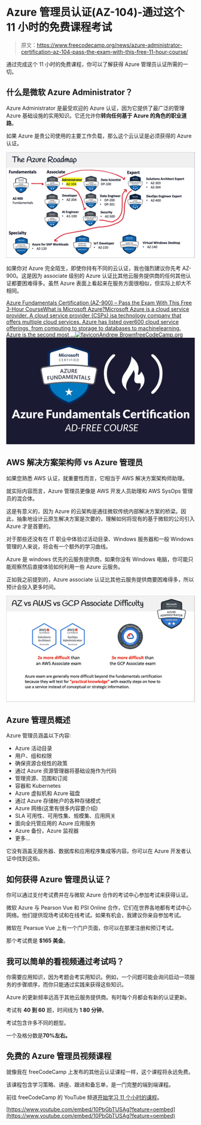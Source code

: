 # Azure 管理员认证(AZ-104)-通过这个 11 小时的免费课程考试

> 原文：<https://www.freecodecamp.org/news/azure-administrator-certification-az-104-pass-the-exam-with-this-free-11-hour-course/>

通过完成这个 11 小时的免费课程，你可以了解获得 Azure 管理员认证所需的一切。

## 什么是微软 Azure Administrator？

Azure Administrator 是最受欢迎的 Azure 认证，因为它提供了最广泛的管理 Azure 基础设施的实用知识。它还允许你**转向任何基于 Azure 的角色的职业道路**。

如果 Azure 是贵公司使用的主要工作负载，那么这个云认证是必须获得的 Azure 认证。

![az-104-roadmap](img/27a71ae074372fbde4e813cbbb192530.png)

如果你对 Azure 完全陌生，即使你持有不同的云认证，我也强烈建议你先考 AZ-900。这是因为 associate 级别的 Azure 认证比其他云服务提供商的任何其他认证都要困难得多。虽然 Azure 表面上看起来在服务方面很相似，但实际上却大不相同。

[Azure Fundamentals Certification (AZ-900) – Pass the Exam With This Free 3-Hour CourseWhat is Microsoft Azure?Microsoft Azure is a cloud service provider. A cloud service provider (CSPs) isa technology company that offers multiple cloud services. Azure has listed over600 cloud service offerings, from computing to storage to databases to machinelearning. Azure is the second most …![favicon](img/c511e65361c784512c03a2c0eefff28b.png)Andrew BrownfreeCodeCamp.org![azure](img/7ec0d952649563dd26e4f0a0c8253e8f.png)](https://www.freecodecamp.org/news/azure-fundamentals-course-az900/)

## AWS 解决方案架构师 vs Azure 管理员

如果您熟悉 AWS 认证，就重要性而言，它相当于 AWS 解决方案架构师助理。

就实际内容而言，Azure 管理员更像是 AWS 开发人员助理和 AWS SysOps 管理员的混合体。

这是有意义的，因为 Azure 的云架构是通往微软传统内部解决方案的桥梁。因此，抽象地设计云原生解决方案是次要的，理解如何将现有的基于微软的公司引入 Azure 才是首要的。

对于那些还没有在 IT 职业中体验过活动目录、Windows 服务器和一般 Windows 管理的人来说，将会有一个额外的学习曲线。

Azure 是 windows 优先的云服务提供商，如果你没有 Windows 电脑，你可能只能观察然后直接体验如何利用一些 Azure 云服务。

正如我之前提到的，Azure associate 认证比其他云服务提供商要困难得多，所以预计会投入更多时间。

![azure-diff](img/0f88f13a5c5f7b5ed1132215f7a771b7.png)

## Azure 管理员概述

Azure 管理员涵盖以下内容:

*   Azure 活动目录
*   用户、组和权限
*   确保资源合规性的政策
*   通过 Azure 资源管理器将基础设施作为代码
*   管理资源、范围和订阅
*   容器和 Kubernetes
*   Azure 虚拟机和 Azure 磁盘
*   通过 Azure 存储帐户的各种存储模式
*   Azure 网络(这里有很多内容要介绍)
*   SLA 可用性、可用性集、规模集、应用网关
*   面向全托管应用的 Azure 应用服务
*   Azure 备份，Azure 监视器
*   更多...

它没有涵盖无服务器、数据库和应用程序集成等内容。你可以在 Azure 开发者认证中找到这些。

## **如何获得 Azure 管理员认证？**

你可以通过支付考试费并在与微软 Azure 合作的考试中心参加考试来获得认证。

微软 Azure 与 Pearson Vue 和 PSI Online 合作，它们在世界各地都有考试中心网络。他们提供现场考试和在线考试。如果有机会，我建议你亲自参加考试。

微软在 Pearsue Vue 上有一个门户页面，你可以在那里注册和预订考试。

那个考试费是 **$165 美金**。

## 我可以简单的看视频通过考试吗？

你需要应用知识，因为考题会考实用知识。例如，一个问题可能会询问启动一项服务的步骤顺序，而你只能通过实践来获得这些知识。

Azure 的更新频率远高于其他云服务提供商。有时每个月都会有新的认证更新。

考试有 ****40 到 60**** 题，时间线为 ****1** 80 分钟**。

考试包含许多不同的题型。

一个及格分数是****70%左右。****

## 免费的 Azure 管理员视频课程

就像我在 freeCodeCamp 上发布的其他云认证课程一样，这个课程将永远免费。

该课程包含学习策略、讲座、跟进和备忘单，是一门完整的端到端课程。

前往 freeCodeCamp 的 YouTube 频道[开始学习 11 个小时的课程](https://youtu.be/10PbGbTUSAg)。

[https://www.youtube.com/embed/10PbGbTUSAg?feature=oembed](https://www.youtube.com/embed/10PbGbTUSAg?feature=oembed)